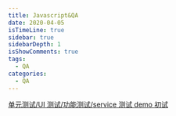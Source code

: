 ```yaml
---
title: Javascript&QA
date: 2020-04-05
isTimeLine: true
sidebar: true
sidebarDepth: 1
isShowComments: true
tags:
  - QA
categories:
  - QA
---
```


[单元测试/UI 测试/功能测试/service 测试 demo 初试](https://github.com/loverofmusic/tests-demo)

